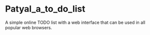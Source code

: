 # Patyal_a_to_do_list
A simple online TODO list with a web interface that can be used in all popular web browsers.
